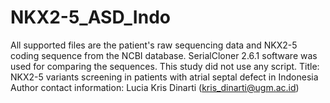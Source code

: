 # NKX2-5_ASD_Indo
All supported files are the patient's raw sequencing data and NKX2-5 coding sequence from the NCBI database. SerialCloner 2.6.1 software was used for comparing the sequences. This study did not use any script.
Title: NKX2-5 variants screening in patients with atrial septal defect in Indonesia
Author contact information: Lucia Kris Dinarti (kris_dinarti@ugm.ac.id) 
